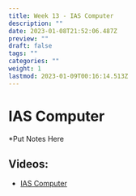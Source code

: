 ```yaml
---
title: Week 13 - IAS Computer
description: ""
date: 2023-01-08T21:52:06.487Z
preview: ""
draft: false
tags: ""
categories: ""
weight: 1
lastmod: 2023-01-09T00:16:14.513Z
---
```

# IAS Computer
*Put Notes Here

## Videos:
- [IAS Computer](https://youtu.be/XudQeEe3rj0)


